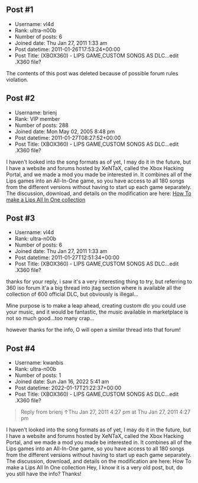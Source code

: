 ## Post #1
- Username: vl4d
- Rank: ultra-n00b
- Number of posts: 6
- Joined date: Thu Jan 27, 2011 1:33 am
- Post datetime: 2011-01-26T17:53:24+00:00
- Post Title: (XBOX360) - LIPS GAME,CUSTOM SONGS AS DLC...edit .X360 file?

The contents of this post was deleted because of possible forum rules violation.
## Post #2
- Username: brienj
- Rank: VIP member
- Number of posts: 288
- Joined date: Mon May 02, 2005 8:48 pm
- Post datetime: 2011-01-27T08:27:52+00:00
- Post Title: (XBOX360) - LIPS GAME,CUSTOM SONGS AS DLC...edit .X360 file?

I haven't looked into the song formats as of yet, I may do it in the future, but I have a website and forums hosted by XeNTaX, called the Xbox Hacking Portal, and we made a mod you made be interested in.  It combines all of the Lips games into an All-In-One game, so you have access to all 180 songs from the different versions without having to start up each game separately.  The discussion, download, and details on the modification are here:
[How To make a Lips All In One collection](http://xboxhackingportal.xentax.com/forum/viewtopic.php?f=45&t=511)
## Post #3
- Username: vl4d
- Rank: ultra-n00b
- Number of posts: 6
- Joined date: Thu Jan 27, 2011 1:33 am
- Post datetime: 2011-01-27T12:51:34+00:00
- Post Title: (XBOX360) - LIPS GAME,CUSTOM SONGS AS DLC...edit .X360 file?

thanks for your reply, i saw it's a very interesting thing to try, but referring to 360 iso forum it'a a big thread into jtag section where is available all the collection of 600 official DLC, but obviously is illegal...

Mine purpose is to make a leap ahead, creating custom dlc you could use your music, and it would be fantastic, the music available in marketplace is not so much good...too many crap...

however thanks for the info, O will open a similar thread into that forum!
## Post #4
- Username: kwanbis
- Rank: ultra-n00b
- Number of posts: 1
- Joined date: Sun Jan 16, 2022 5:41 am
- Post datetime: 2022-01-17T21:22:37+00:00
- Post Title: (XBOX360) - LIPS GAME,CUSTOM SONGS AS DLC...edit .X360 file?

> Reply from brienj ↑Thu Jan 27, 2011 4:27 pm at Thu Jan 27, 2011 4:27 pm
>
> 
I haven't looked into the song formats as of yet, I may do it in the future, but I have a website and forums hosted by XeNTaX, called the Xbox Hacking Portal, and we made a mod you made be interested in.  It combines all of the Lips games into an All-In-One game, so you have access to all 180 songs from the different versions without having to start up each game separately.  The discussion, download, and details on the modification are here:
How To make a Lips All In One collection
Hey, I know it is a very old post, but, do you still have the info? Thanks!
